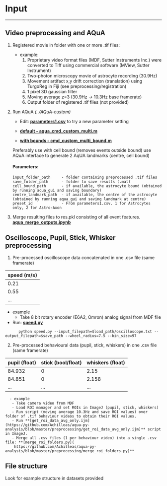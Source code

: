 
# Input
-----

## Video preprocessing and AQuA

1. Registered movie in folder with one or more .tif files:
    - example:
      1. Proprietary video format files (MDF, Sutter Instruments Inc.) were converted to Tiff using commercial software (MView,       Sutter Instrument)
      2. Two-photon microscopy movie of astrocyte recording (30.9Hz)
      3. Movement artifact x,y drift correction (translation) using TurgoReg in Fiji (see preprocessing/registration)
      4. 1 pixel 3D gaussian filter
      5. Moving average z=3 (30.9Hz -> 10.3Hz base framerate)
      6. Output folder of registered .tif files (not provided)

2. Run AQuA *(../AQuA-custom)*
     - Edit: **[parameters1.csv](https://github.com/Achilleas/aqua-py-analysis/blob/master/AQuA-custom/cfg/parameters1.csv)** to try a new parameter setting
     - **[default - aqua_cmd_custom_multi.m](https://github.com/Achilleas/aqua-py-analysis/blob/master/AQuA-custom/aqua_cmd_custom_multi.m)**

     - **[with bounds - cmd_custom_multi_bound.m](https://github.com/Achilleas/aqua-py-analysis/blob/master/AQuA-custom/aqua_cmd_custom_multi_bound.m)**     

     Preferably use with cell bound (removes events outside bound) use AQuA interface to generate 2 AqUA landmarks (centre, cell bound)

     #### Parameters:
     ```
     input_folder_path     - folder containing preprocessed .tif files
     save_folder_path      - folder to save results (.mat)
     cell_bound_path       - if available, the astrocyte bound (obtained by running aqua_gui and saving boundary)
     centre_landmark_path  - if available, the centre of the astrocyte (obtained by running aqua_gui and saving landmark at centre)
     preset_id             - From parameters1.csv. 1 for Astrocytes only, 2 for Astro-Axon
     ```

3. Merge resulting files to res.pkl consisting of all event features.
      **[aqua_merge_outputs.ipynb](https://github.com/Achilleas/aqua-py-analysis/blob/master/aqua_merge_outputs.ipynb)**

## Oscilloscope, Pupil, Stick, Whisker preprocessing
  1. Pre-processed oscilloscope data concatenated in one .csv file (same framerate)

  | speed (m/s) |
  | -------------
  | 0.21  |
  | 0.55  |
  | ...  |
  - example
      - Take 8 bit rotary encoder (E6A2, Omron) analog signal from MDF file
  - Run: **[speed.py](https://github.com/Achilleas/aqua-py-analysis/blob/master/preprocessing/speed.py)**
  
  ```
        python speed.py --input_filepath=$load_path/oscilloscope.txt --output_filepath=$save_path --wheel_radius=7.5 --bin_size=97
  ```
  2. Pre-processed behavioural data (pupil, stick, whiskers) in one .csv file (same framerate)

  | pupil (float)  | stick (bool/float) | whiskers (float) |
  | ------------- | ------------- | -------------|
  | 84.932  | 0  | 2.15 |
  | 84.851  | 0  | 2.158 |
  | ...  | ...  | ... |
      - example
       - Take camera video from MDF
       - Load ROI manager and set ROIs in ImageJ (pupil, stick, whiskers)
       - Run script (moving average 10.3Hz and save ROI values) over folder of .tif behaviour videos to obtain their ROI values.
       - Run **[get_roi_data_avg_only.ijm](https://github.com/Achilleas/aqua-py-analysis/blob/master/preprocessing/get_roi_data_avg_only.ijm)** script in ImageJ.
       - Merge all .csv files (1 per behaviour video) into a single .csv file: **[merge_roi_folders.py](
        https://github.com/Achilleas/aqua-py-analysis/blob/master/preprocessing/merge_roi_folders.py)**

## File structure
Look for example structure in datasets provided
